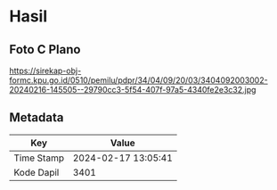 # Hasil

## Foto C Plano

https://sirekap-obj-formc.kpu.go.id/0510/pemilu/pdpr/34/04/09/20/03/3404092003002-20240216-145505--29790cc3-5f54-407f-97a5-4340fe2e3c32.jpg


## Metadata

| Key        | Value               |
| ---------- | ------------------- |
| Time Stamp | 2024-02-17 13:05:41 |
| Kode Dapil | 3401                |



